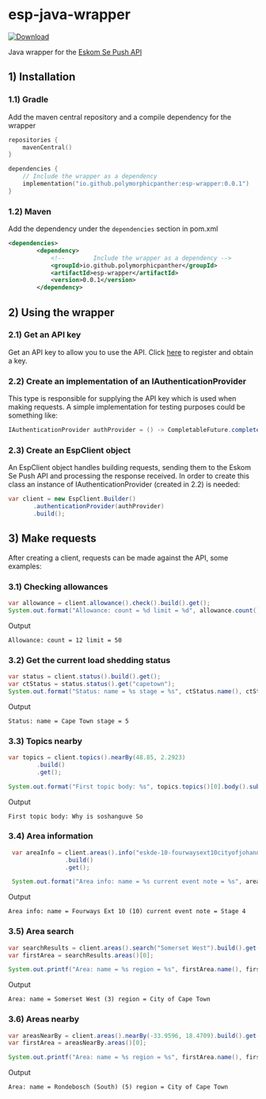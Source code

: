 # esp-java-wrapper
[![Download](https://img.shields.io/maven-central/v/io.github.polymorphicpanther/esp-wrapper.svg)](https://central.sonatype.com/artifact/io.github.polymorphicpanther/esp-wrapper)

Java wrapper for the [Eskom Se Push API](https://eskomsepush.gumroad.com/l/api)

## 1) Installation

### 1.1) Gradle

Add the maven central repository and a compile dependency for the wrapper

```kotlin
repositories {
    mavenCentral()
}

dependencies {
    // Include the wrapper as a dependency
    implementation("io.github.polymorphicpanther:esp-wrapper:0.0.1")
}
```

### 1.2) Maven

Add the dependency under the `dependencies` section in pom.xml

```xml
<dependencies>
        <dependency>
            <!--        Include the wrapper as a dependency -->
            <groupId>io.github.polymorphicpanther</groupId>
            <artifactId>esp-wrapper</artifactId>
            <version>0.0.1</version>
        </dependency>
```

## 2) Using the wrapper

### 2.1) Get an API key

Get an API key to allow you to use the API. Click [here](https://eskomsepush.gumroad.com/l/api) to register and obtain a key.

### 2.2) Create an implementation of an IAuthenticationProvider

This type is responsible for supplying the API key which is used when making requests. A simple implementation for testing purposes could be something like:

```java
IAuthenticationProvider authProvider = () -> CompletableFuture.completedFuture("Y1O2U3R-A4P5I-K6E7Y-H8E9R10E");
```

### 2.3) Create an EspClient object

An EspClient object handles building requests, sending them to the Eskom Se Push API and processing the response received. In order to create this class an instance of IAuthenticationProvider (created in 2.2) is needed:

```java
var client = new EspClient.Builder()
       .authenticationProvider(authProvider)
       .build();
```

## 3) Make requests

After creating a client, requests can be made against the API, some examples:

### 3.1) Checking allowances

```java
var allowance = client.allowance().check().build().get();
System.out.format("Allowance: count = %d limit = %d", allowance.count(), allowance.limit());
```

Output

```
Allowance: count = 12 limit = 50
```

### 3.2) Get the current load shedding status

```java
var status = client.status().build().get();
var ctStatus = status.status().get("capetown");
System.out.format("Status: name = %s stage = %s", ctStatus.name(), ctStatus.stage());
```

Output

```
Status: name = Cape Town stage = 5
```

### 3.3) Topics nearby 

```java
var topics = client.topics().nearBy(48.85, 2.2923)
        .build()
        .get();

System.out.format("First topic body: %s", topics.topics()[0].body().substring(0,20));
```

Output

```
First topic body: Why is soshanguve So
```

### 3.4) Area information

```java
 var areaInfo = client.areas().info("eskde-10-fourwaysext10cityofjohannesburggauteng")
                .build()
                .get();

 System.out.format("Area info: name = %s current event note = %s", areaInfo.info().name(), areaInfo.events()[0].note());
```

Output

```
Area info: name = Fourways Ext 10 (10) current event note = Stage 4
```

### 3.5) Area search

```java
var searchResults = client.areas().search("Somerset West").build().get();
var firstArea = searchResults.areas()[0];

System.out.printf("Area: name = %s region = %s", firstArea.name(), firstArea.region());
```

Output

```
Area: name = Somerset West (3) region = City of Cape Town
```

### 3.6) Areas nearby

```java
var areasNearBy = client.areas().nearBy(-33.9596, 18.4709).build().get();
var firstArea = areasNearBy.areas()[0];

System.out.printf("Area: name = %s region = %s", firstArea.name(), firstArea.region());
```

Output

```
Area: name = Rondebosch (South) (5) region = City of Cape Town
```

